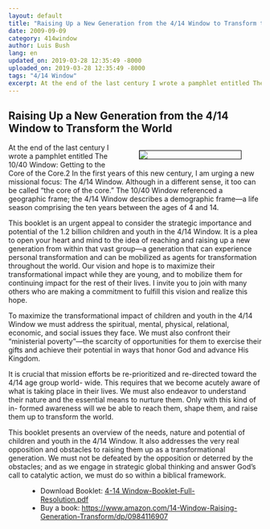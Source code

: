 ```yaml
---
layout: default
title: "Raising Up a New Generation from the 4/14 Window to Transform the World"
date: 2009-09-09
category: 414window
author: Luis Bush
lang: en
updated_on: 2019-03-28 12:35:49 -8000
uploaded_on: 2019-03-28 12:35:49 -8000
tags: "4/14 Window"
excerpt: At the end of the last century I wrote a pamphlet entitled The 10/40 Window&#58; Getting to the Core of the Core. In the first years of this new century, I am urging a new missional focus&#58; The 4/14 Window. Although in a different sense, it too can be called &#34;the core of the core.&#34; The 10/40 Window referenced a geographic frame; the 4/14 Window describes a demographic frame—a life season comprising the ten years between the ages of 4 and 14.
---
```

<article data-publication-date="{{page.date}}" data-uploaded_on="{{page.uploaded_on}}" data-updated-on="{{page.updated_on}}" data-category="{{page.category}}">
<h1>Raising Up a New Generation from the 4/14 Window to Transform the World</h1>

<figure style="float: right; width: 40%; margin-left: 2rem; border: solid black 1px">
  <img src="{{ site.baseurl }}/assets/images/2009-09-09/4-14-booklet-cover.png">
</figure>
<p>At the end of the last century I wrote a pamphlet entitled The 10/40 Window: Getting to the Core of the Core.2 In the first years of this new century, I am urging a new missional focus: The 4/14 Window. Although in a different sense, it too can be called “the core of the core.” The 10/40 Window referenced a geographic frame; the 4/14 Window describes a demographic frame—a life season comprising the ten years between the ages of 4 and 14.</p>

<p>This booklet is an urgent appeal to consider the strategic importance and potential of the 1.2 billion children and youth in the 4/14 Window. It is a plea to open your heart and mind to the idea of reaching and raising up a new generation from within that vast group—a generation that can experience personal transformation and can be mobilized as agents for transformation throughout the world. Our vision and hope is to maximize their transformational impact while they are young, and to mobilize them for continuing impact for the rest of their lives. I invite you to join with many others who are making a commitment to fulfill this vision and realize this hope.</p>

<p>To maximize the transformational impact of children and youth in the 4/14 Window we must address the spiritual, mental, physical, relational, economic, and social issues they face. We must also confront their “ministerial poverty”—the scarcity of opportunities for them to exercise their gifts and achieve their potential in ways that honor God and advance His Kingdom.</p>

<p>It is crucial that mission efforts be re-prioritized and re-directed toward the 4/14 age group world- wide. This requires that we become acutely aware of what is taking place in their lives. We must also endeavor to understand their nature and the essential means to nurture them. Only with this kind of in- formed awareness will we be able to reach them, shape them, and raise them up to transform the world.</p>

<p>This booklet presents an overview of the needs, nature and potential of children and youth in the 4/14 Window. It also addresses the very real opposition and obstacles to raising them up as a transformational generation. We must not be defeated by the opposition or deterred by the obstacles; and as we engage in strategic global thinking and answer God’s call to catalytic action, we must do so within a biblical framework.</p>


<figure class="resource-links">
  <ul>
    <li>Download Booklet: <a href="{{ site.baseurl }}/assets/pdf/2009-09-09/4-14 Window-Booklet-Full-Resolution.pdf">4-14 Window-Booklet-Full-Resolution.pdf</a></li>
    <li>Buy a book: <a href="https://www.amazon.com/14-Window-Raising-Generation-Transform/dp/0984116907">https://www.amazon.com/14-Window-Raising-Generation-Transform/dp/0984116907</a></li>
  </ul>
</figure>
</article>
